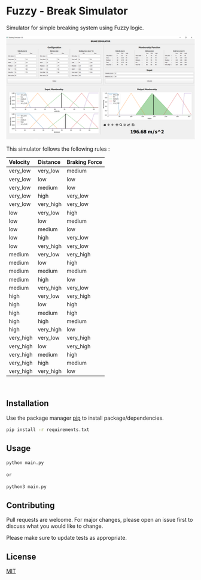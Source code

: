 # Fuzzy - Break Simulator

Simulator for simple breaking system using Fuzzy logic.

![alt text](https://github.com/wanggor/fuzzy-break-simulator/blob/main/image/capture.PNG?raw=true)

This simulator follows the following rules :

| Velocity | Distance | Braking Force |
| :---         |     :---      |          :--- |
| very_low   | very_low     | medium    |
| very_low     | low       | low      |
| very_low     | medium       | low      |
| very_low     | high       | very_low      |
| very_low     | very_high       | very_low      |
| low     | very_low       | high      |
| low     | low       | medium      |
| low     | medium       | low      |
| low     | high       | very_low      |
| low     | very_high       | very_low      |
| medium     | very_low       | very_high      |
| medium     | low       | high      |
| medium     | medium       | medium      |
| medium     | high       | low      |
| medium     | very_high       | very_low      |
| high     | very_low       | very_high      |
| high     | low       | high      |
| high     | medium       | high      |
| high     | high       | medium      |
| high     | very_high       | low      |
| very_high     | very_low       | very_high      |
| very_high     | low       | very_high      |
| very_high     | medium       | high      |
| very_high     | high       | medium      |
| very_high     | very_high       | low      |

<br/>

## Installation

Use the package manager [pip](https://pip.pypa.io/en/stable/) to install package/dependencies.

```bash
pip install -r requirements.txt
```

## Usage

```
python main.py

or 

python3 main.py
```

## Contributing
Pull requests are welcome. For major changes, please open an issue first to discuss what you would like to change.

Please make sure to update tests as appropriate.

## License
[MIT](https://choosealicense.com/licenses/mit/)